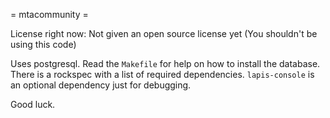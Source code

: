 = mtacommunity =

License right now: Not given an open source license yet (You shouldn't be using this code)

Uses postgresql. Read the `Makefile` for help on how to install the database.
There is a rockspec with a list of required dependencies. `lapis-console` is an optional dependency just for debugging.

Good luck.

